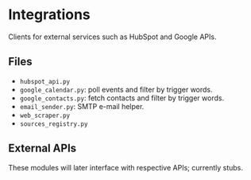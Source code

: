 # Integrations

Clients for external services such as HubSpot and Google APIs.

## Files
- `hubspot_api.py`
- `google_calendar.py`: poll events and filter by trigger words.
- `google_contacts.py`: fetch contacts and filter by trigger words.
- `email_sender.py`: SMTP e-mail helper.
- `web_scraper.py`
- `sources_registry.py`

## External APIs
These modules will later interface with respective APIs; currently stubs.
